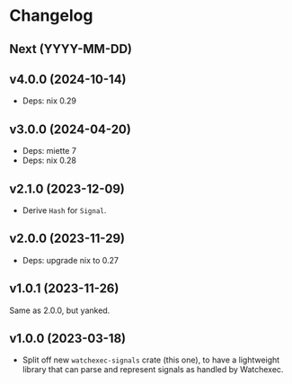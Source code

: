 # Changelog

## Next (YYYY-MM-DD)

## v4.0.0 (2024-10-14)

 - Deps: nix 0.29

## v3.0.0 (2024-04-20)

- Deps: miette 7
- Deps: nix 0.28

## v2.1.0 (2023-12-09)

- Derive `Hash` for `Signal`.

## v2.0.0 (2023-11-29)

- Deps: upgrade nix to 0.27

## v1.0.1 (2023-11-26)

Same as 2.0.0, but yanked.

## v1.0.0 (2023-03-18)

- Split off new `watchexec-signals` crate (this one), to have a lightweight library that can parse
  and represent signals as handled by Watchexec.
